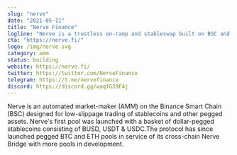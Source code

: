 ```yaml
---
slug: "nerve"
date: "2021-05-11"
title: "Nerve Finance"
logline: "Nerve is a trustless on-ramp and stableswap built on BSC and Solana."
cta: "https://nerve.fi/"
logo: /img/nerve.svg
category: amm
status: building
website: https://nerve.fi/	
twitter: https://twitter.com/NerveFinance
telegram: https://t.me/nervefinance
discord: https://discord.gg/waqfG39F4j
---
```


Nerve is an automated market-maker (AMM) on the Binance Smart Chain (BSC) designed for low-slippage trading of stablecoins and other pegged assets. Nerve's first pool was launched with a basket of dollar-pegged stablecoins consisting of BUSD, USDT & USDC.The protocol has since launched pegged BTC and ETH pools in service of its cross-chain Nerve Bridge with more pools in development.
